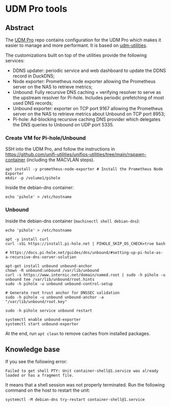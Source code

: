 # UDM Pro tools

## Abstract

The [UDM Pro](https://github.com/pedropombeiro/udm-pro) repo contains configuration for the UDM Pro which makes it
easier to manage and more performant.
It is based on [udm-utilities](https://github.com/boostchicken/udm-utilities).

The customizations built on top of the utilities provide the following services:

- DDNS updater: periodic service and web dashboard to update the DDNS record in DuckDNS;
- Node exporter: Prometheus node exporter allowing the Prometheus server on the NAS to retrieve metrics;
- Unbound: Fully recursive DNS caching + verifying resolver to serve as the upstream resolver for Pi-hole. Includes
  periodic prefetching of most used DNS records;
- Unbound exporter: exporter on TCP port 9167 allowing the Prometheus server on the NAS to retrieve metrics about
  Unbound on TCP port 8953;
- Pi-hole: Ad-blocking recursive caching DNS provider which delegates the DNS queries to Unbound on UDP port 5335.

### Create VM for Pi-hole/Unbound

SSH into the UDM Pro, and follow the instructions in
https://github.com/unifi-utilities/unifios-utilities/tree/main/nspawn-container (including the MACVLAN steps).

```shell
apt install -y prometheus-node-exporter # Install the Prometheus Node Exporter
mkdir -p /volume1/pihole
```

Inside the debian-dns container:

```shell
echo 'pihole' > /etc/hostname
```

### Unbound

Inside the debian-dns container (`machinectl shell debian-dns`):

```shell
echo 'pihole' > /etc/hostname

apt -y install curl
curl -sSL https://install.pi-hole.net | PIHOLE_SKIP_OS_CHECK=true bash

# https://docs.pi-hole.net/guides/dns/unbound/#setting-up-pi-hole-as-a-recursive-dns-server-solution

apt-get install unbound unbound-anchor
chown -R unbound:unbound /var/lib/unbound
curl -s https://www.internic.net/domain/named.root | sudo -h pihole -u unbound tee /var/lib/unbound/root.hints
sudo -h pihole -u unbound unbound-control-setup

# Generate root trust anchor for DNSSEC validation
sudo -h pihole -u unbound unbound-anchor -a "/var/lib/unbound/root.key"

sudo -h pihole service unbound restart

systemctl enable unbound-exporter
systemctl start unbound-exporter
```

At the end, run `apt clean` to remove caches from installed packages.

## Knowledge base

If you see the following error:

```text
Failed to get shell PTY: Unit container-shell@1.service was already loaded or has a fragment file.
```

It means that a shell session was not properly terminated. Run the following command on the host to restart the unit:

```shell
systemctl -M debian-dns try-restart container-shell@1.service
```
